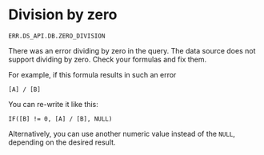 # Division by zero

`ERR.DS_API.DB.ZERO_DIVISION`

There was an error dividing by zero in the query.
The data source does not support dividing by zero.
Check your formulas and fix them.

For example, if this formula results in such an error
```
[A] / [B]
```

You can re-write it like this:

```
IF([B] != 0, [A] / [B], NULL)
```

Alternatively, you can use another numeric value instead of the `NULL`, depending on the desired result.
